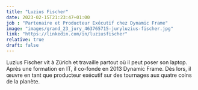 ```yaml
---
title: "Luzius Fischer"
date: 2023-02-15T21:23:47+01:00
job : "Partenaire et Producteur Exécutif chez Dynamic Frame"
image: "images/grand_23_jury_463765715-juryluzius-fischer.jpg"
link: "https://linkedin.com/in/luziusfischer"
relative: true
draft: false
---
```


Luzius Fischer vit à Zürich et travaille partout où il peut poser son laptop.
Après une formation en IT, il co-fonde en 2013 Dynamic Frame. Dès lors, il œuvre en tant que producteur exécutif sur des tournages aux quatre coins de la planète. 